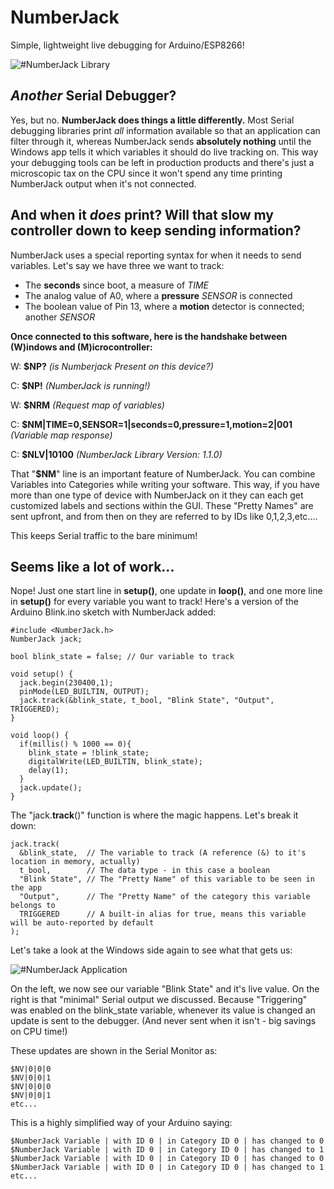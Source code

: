 # NumberJack
Simple, lightweight live debugging for Arduino/ESP8266!

![#NumberJack Library](https://i.imgur.com/f0o1glZ.png)

## *Another* Serial Debugger?

Yes, but no. **NumberJack does things a little differently.** Most Serial debugging libraries print *all* information available so that an application can filter through it, whereas NumberJack sends **absolutely nothing** until the Windows app tells it which variables it should do live tracking on. This way your debugging tools can be left in production products and there's just a microscopic tax on the CPU since it won't spend any time printing NumberJack output when it's not connected.

## And when it *does* print? Will that slow my controller down to keep sending information?

NumberJack uses a special reporting syntax for when it needs to send variables. Let's say we have three we want to track:

- The **seconds** since boot, a measure of *TIME*
- The analog value of A0, where a **pressure** *SENSOR* is connected
- The boolean value of Pin 13, where a **motion** detector is connected; another *SENSOR*

**Once connected to this software, here is the handshake between (W)indows and (M)icrocontroller:**

W: **$NP?** *(is Numberjack Present on this device?)*

C: **$NP!** *(NumberJack is running!)*

W: **$NRM** *(Request map of variables)*

C: **$NM|TIME=0,SENSOR=1|seconds=0,pressure=1,motion=2|001** *(Variable map response)*

C: **$NLV|10100** *(NumberJack Library Version: 1.1.0)*

That "**$NM**" line is an important feature of NumberJack. You can combine Variables into Categories while writing your software. This way, if you have more than one type of device with NumberJack on it they can each get customized labels and sections within the GUI. These "Pretty Names" are sent upfront, and from then on they are referred to by IDs like 0,1,2,3,etc....

This keeps Serial traffic to the bare minimum!

## Seems like a lot of work...

Nope! Just one start line in **setup()**, one update in **loop()**, and one more line in **setup()** for every variable you want to track! Here's a version of the Arduino Blink.ino sketch with NumberJack added:

    #include <NumberJack.h>
    NumberJack jack;
    
    bool blink_state = false; // Our variable to track
    
    void setup() {
      jack.begin(230400,1);
      pinMode(LED_BUILTIN, OUTPUT);
      jack.track(&blink_state, t_bool, "Blink State", "Output", TRIGGERED);
    }

    void loop() {
      if(millis() % 1000 == 0){
        blink_state = !blink_state;
        digitalWrite(LED_BUILTIN, blink_state);
        delay(1);
      }
      jack.update();
    }

The "jack.**track**()" function is where the magic happens. Let's break it down:

    jack.track(
      &blink_state,  // The variable to track (A reference (&) to it's location in memory, actually)
      t_bool,        // The data type - in this case a boolean
      "Blink State", // The "Pretty Name" of this variable to be seen in the app
      "Output",      // The "Pretty Name" of the category this variable belongs to
      TRIGGERED      // A built-in alias for true, means this variable will be auto-reported by default
    );
    
Let's take a look at the Windows side again to see what that gets us:

![#NumberJack Application](https://i.imgur.com/O45i6w2.png)

On the left, we now see our variable "Blink State" and it's live value. On the right is that "minimal" Serial output we discussed. Because "Triggering" was enabled on the blink_state variable, whenever its value is changed an update is sent to the debugger. (And never sent when it isn't - big savings on CPU time!)

These updates are shown in the Serial Monitor as:

    $NV|0|0|0
    $NV|0|0|1
    $NV|0|0|0
    $NV|0|0|1
    etc...

This is a highly simplified way of your Arduino saying:

    $NumberJack Variable | with ID 0 | in Category ID 0 | has changed to 0
    $NumberJack Variable | with ID 0 | in Category ID 0 | has changed to 1
    $NumberJack Variable | with ID 0 | in Category ID 0 | has changed to 0
    $NumberJack Variable | with ID 0 | in Category ID 0 | has changed to 1
    etc...

